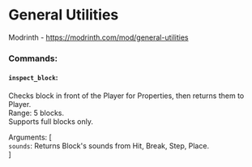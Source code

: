 # General Utilities
Modrinth - https://modrinth.com/mod/general-utilities

### Commands:

#### `inspect_block`:
Checks block in front of the Player for Properties, then returns them to Player.\
Range: 5 blocks.\
Supports full blocks only.

Arguments: [\
    `sounds`: Returns Block's sounds from Hit, Break, Step, Place.  \
]